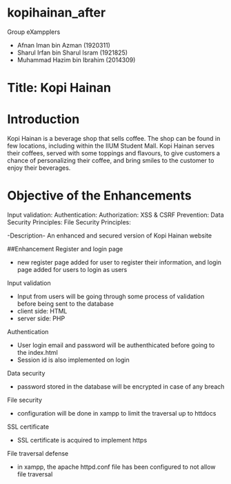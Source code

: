# kopihainan_after

Group eXampplers
- Afnan Iman bin Azman (1920311)
- Sharul Irfan bin Sharul Isram (1921825)
- Muhammad Hazim bin Ibrahim (2014309)

# Title: Kopi Hainan
# Introduction
Kopi Hainan is a beverage shop that sells coffee. The shop can be found in few locations, including within the IIUM Student Mall. Kopi Hainan serves their coffees, served with some toppings and flavours, to give customers a chance of personalizing their coffee, and bring smiles to the customer to enjoy their beverages.

# Objective of the Enhancements
Input validation: 
Authentication: 
Authorization: 
XSS & CSRF Prevention: 
Data Security Principles:
File Security Principles: 

-Description-
An enhanced and secured version of Kopi Hainan website

##Enhancement
Register and login page
- new register page added for user to register their information, and login page added for users to login as users

Input validation
- Input from users will be going through some process of validation before being sent to the database
- client side: HTML
- server side: PHP

Authentication
- User login email and password will be authenthicated before going to the index.html
- Session id is also implemented on login

Data security
- password stored in the database will be encrypted in case of any breach

File security
- configuration will be done in xampp to limit the traversal up to httdocs

SSL certificate
- SSL certificate is acquired to implement https

File traversal defense
- in xampp, the apache httpd.conf file has been configured to not allow file traversal


